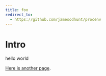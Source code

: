 ```yaml
---
title: foo
redirect_to:
  - https://github.com/jamesodhunt/procenv
---
```


# Intro

hello world

[Here is another page](test.md).
